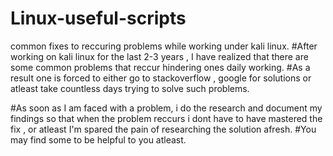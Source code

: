 # Linux-useful-scripts
common fixes to reccuring problems while working under kali linux. 
#After working on kali linux for the last 2-3 years , I have realized that there are some common problems that reccur hindering ones daily working.
#As a result one is forced to either go to stackoverflow , google for solutions or atleast take countless days trying to solve such problems. 

#As soon as I am faced with a problem, i do the research and document my findings so that when the problem reccurs i dont have to have mastered the fix , or atleast I'm spared the pain of researching the solution afresh.
#You may find some to be helpful to you atleast.
